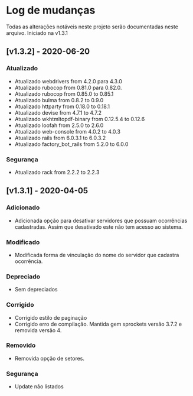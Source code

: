 # Log de mudanças

Todas as alterações notáveis neste projeto serão documentadas neste arquivo. Iniciado na v1.3.1

## [v1.3.2] - 2020-06-20

### Atualizado
 - Atualizado webdrivers from 4.2.0 para 4.3.0
 - Atualizado rubocop from 0.81.0 para 0.82.0.
 - Atualizado rubocop from 0.85.0 to 0.85.1
 - Atualizado bulma from 0.8.2 to 0.9.0 
 - Atualizado httparty from 0.18.0 to 0.18.1 
 - Atualizado devise from 4.7.1 to 4.7.2 
 - Atualizado wkhtmltopdf-binary from 0.12.5.4 to 0.12.6 
 - Atualizado loofah from 2.5.0 to 2.6.0
 - Atualizado web-console from 4.0.2 to 4.0.3
 - Atualizado rails from 6.0.3.1 to 6.0.3.2 
 - Atualizado factory_bot_rails from 5.2.0 to 6.0.0 

 ### Segurança
 - Atualizado rack from 2.2.2 to 2.2.3

## [v1.3.1] - 2020-04-05

### Adicionado
  - Adicionada opção para desativar servidores que possuam ocorrências cadastradas. Assim que desativado este não tem acesso ao sistema.
### Modificado
 - Modificada forma de vinculação do nome do servidor que cadastra ocorrência.
### Depreciado
 - Sem depreciados
### Corrigido
 - Corrigido estilo de paginação
 - Corrigido erro de compilação. Mantida gem sprockets versão 3.7.2 e removida versão 4. 
### Removido
 - Removida opção de setores.
### Segurança
 - Update não listados